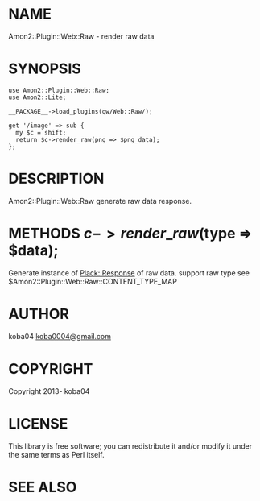 # NAME

Amon2::Plugin::Web::Raw - render raw data

# SYNOPSIS

    use Amon2::Plugin::Web::Raw;
    use Amon2::Lite;

    __PACKAGE__->load_plugins(qw/Web::Raw/);

    get '/image' => sub {
      my $c = shift;
      return $c->render_raw(png => $png_data);
    };

# DESCRIPTION

Amon2::Plugin::Web::Raw generate raw data response.

# METHODS $c->render\_raw($type => $data);

Generate instance of [Plack::Response](http://search.cpan.org/perldoc?Plack::Response) of raw data.
support raw type see $Amon2::Plugin::Web::Raw::CONTENT_TYPE_MAP

# AUTHOR

koba04 <koba0004@gmail.com>

# COPYRIGHT

Copyright 2013- koba04

# LICENSE

This library is free software; you can redistribute it and/or modify
it under the same terms as Perl itself.

# SEE ALSO
